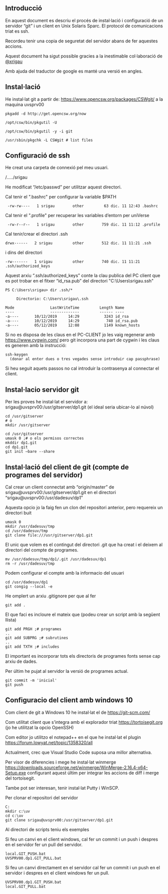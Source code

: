 ## Introducció

En aquest document es descriu el procés  de instal·lació i configuració de un servidor “git” i un client en Unix Solaris Sparc. El protocol de comunicacions triat es ssh.

Recordeu tenir una copia de seguretat del servidor abans de fer aquestes accions.

Aquest document ha sigut possible gracies a la inestimable col·laboració de [@xrigau](https://github.com/xrigau)

Amb ajuda del traductor de google es manté una versió en angles.

## Instal·lació 

He instal·lat git a partir de: <https://www.opencsw.org/packages/CSWgit/> a la maquina uvsprv00

```
pkgadd -d http://get.opencsw.org/now

/opt/csw/bin/pkgutil -U

/opt/csw/bin/pkgutil -y -i git 

/usr/sbin/pkgchk -L CSWgit # list files
```

## Configuració de ssh

He creat una carpeta de connexió pel meu usuari.

/...../srigau

He modificat “/etc/passwd” per utilitzar aquest directori.

Cal tenir el ".bashrc" per configurar la variable $PATH

```
 -rw-rw----   1 srigau        other         63 dic. 11 12:43 .bashrc
```

 Cal tenir el ".profile" per recuperar  les variables d’entorn per uniVerse

```
 -rw-r--r--   1 srigau        other        759 dic. 11 11:12 .profile
```

Cal tenir/crear el directori .ssh 

```
drwx------   2 srigau         other        512 dic. 11 11:21 .ssh
```

 i dins del directori

```
-rw-------   1 srigau         other        740 dic. 11 11:21 .ssh/authorized_keys
```

Aquest arxiu “.ssh/authorized_keys” conte la clau publica del PC client que es pot trobar en el fitxer “id_rsa.pub” del directori "C:\Users\srigau\.ssh"

```
PS C:\Users\srigau> dir .ssh/*

     Directorio: C:\Users\srigau\.ssh

Mode                LastWriteTime         Length Name
----                -------------         ------ ----
-a----       10/12/2019     14:29           3243 id_rsa
-a----       10/12/2019     14:29            740 id_rsa.pub
-a----       05/12/2019     12:08           1149 known_hosts
```

Si no es disposa de les claus en el PC-CLIENT jo les vaig regenerar amb https://www.cygwin.com/ pero git incorpora una part de cygwin i les claus es generen amb la instrucció:

```
ssh-keygen 
  (donar al enter dues o tres vegades sense introduir cap passphrase)
```

Si heu seguit aquets passos no cal introduir la contrasenya al connectar el client.

## Instal·lacio servidor git

Per les proves he instal·lat el servidor a:  srigau@uvsprv00:/usr/gitserver/dp1.git (el ideal seria ubicar-lo al núvol) 

```
cd /usr/gitserver
# ó 
mkdir /usr/gitserver
```

```
cd /usr/gitserver
umask 0 ;# o els permisos correctes 
mkddir dp1.git
cd dp1.git
git init –bare --share
```



## Instal·lació  del client de git (compte de programes del servidor) 

Cal crear un client connectat amb “origin/master” de srigau@uvsprv00:/usr/gitserver/dp1.git en el directori “srigau@uvsprv00:/usr/dadesuv/dp1”

Aquesta opcio jo la faig fen un clon del repositori anterior, pero requereix un directori buit

```
umask 0
mkdir /usr/dadesuv/tmp
cd /usr/dadesuv/tmp
git clone file:///usr/gitserver/dp1.git
```

El unic que volem es el contingut del directori .git que ha creat i el deixem al directori del compte de programes.

```
mv /usr/dadesuv/tmp/dp1/.git /usr/dadesuv/dp1
rm -r /usr/dadesuv/tmp
```

Podem configurar el compte amb la informacio del usuari

```
cd /usr/dadesuv/dp1
git congig --local -e
```

He omplert un arxiu .gitignore per que al fer 

```
git add .
```

El que faci es incloure el mateix que (podeu crear un script amb la següent llista)

```
git add PRGH ;# programes
..
git add SUBPRG ;# subrutines
..
git add TXTH ;# includes
```

El important es incorporar tots els directoris de programes fonts sense cap arxiu de dades.

Per últim he pujat al servidor la versió de programes actual.

```
git commit -m 'inicial'
git push 
```

## Configuracio del client amb windows 10

Com client de git a Windows 10 he instal·lat el de <https://git-scm.com/>

Com utilitat client que s’integra amb el explorador triat <https://tortoisegit.org> (jo he utilitzat la opcio OpenSSH)

Com editor jo utilitzo el notepad++ en el que he instal·lat el plugin <https://forum.lowyat.net/topic/1358320/all>

Actualment, crec que Visual Studio Code suposa una millor alternativa.

Per visor de diferencies i mege he instal·lat winmerge <https://downloads.sourceforge.net/winmerge/WinMerge-2.16.4-x64-Setup.exe> configurant aquest últim per integrar les accions de diff i merge del tortoisegit.

Tambe pot ser interesan, tenir instal·lat Putty i WinSCP.

Per clonar el repositori del servidor

```
C:
mkdir c:\uv
cd c:\uv
git clone srigau@uvsprv00:/usr/gitserver/dp1.git
```

Al directori de scripts teniu els exemples

Si feu un canvi en el client windows, cal fer un commit i un push i despres en el servidor fer un pull del servidor.

```
local.GIT_PUSH.bat
UVSPRV00.dp1.GIT_PULL.bat
```

Si feu un canvi directament en el servidor cal fer un commit i un push en el servidor i despres en el client windows fer un pull. 

```
UVSPRV00.dp1.GIT_PUSH.bat
local.GIT_PULL.bat
```

